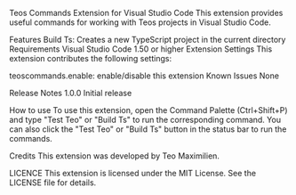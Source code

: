 Teos Commands Extension for Visual Studio Code
This extension provides useful commands for working with Teos projects in Visual Studio Code.

Features
Build Ts: Creates a new TypeScript project in the current directory
Requirements
Visual Studio Code 1.50 or higher
Extension Settings
This extension contributes the following settings:

teoscommands.enable: enable/disable this extension
Known Issues
None

Release Notes
1.0.0
Initial release

How to use
To use this extension, open the Command Palette (Ctrl+Shift+P) and type "Test Teo" or "Build Ts" to run the corresponding command. You can also click the "Test Teo" or "Build Ts" button in the status bar to run the commands.

Credits
This extension was developed by Teo Maximilien.

LICENCE
This extension is licensed under the MIT License. See the LICENSE file for details.